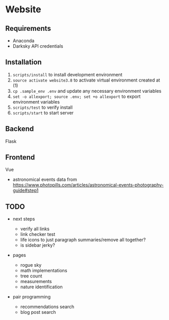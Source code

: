 # Website

## Requirements

- Anaconda
- Darksky API credentials

## Installation

1. `scripts/install` to install development environment
1. `source activate website3.8` to activate virtual environment created at (1)
1. `cp .sample_env .env` and update any necessary environment variables
1. `set -o allexport; source .env; set +o allexport` to export environment variables
1. `scripts/test` to verify install
1. `scripts/start` to start server

## Backend

Flask

## Frontend

Vue

- astronomical events data from https://www.photopills.com/articles/astronomical-events-photography-guide#step1

## TODO

- next steps
  - verify all links
  - link checker test
  - life icons to just paragraph summaries/remove all together?
  - is sidebar jerky?

- pages
  - rogue sky
  - math implementations
  - tree count
  - measurements
  - nature identification

- pair programming
  - recommendations search
  - blog post search
